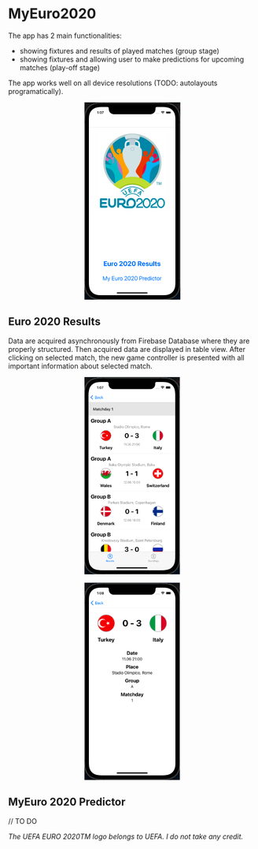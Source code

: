 # MyEuro2020

The app has 2 main functionalities:
- showing fixtures and results of played matches (group stage)
- showing fixtures and allowing user to make predictions for upcoming matches (play-off stage)

The app works well on all device resolutions (TODO: autolayouts programatically).

<p align="center"><img src="/screens/1.png" witdh="200" height="400" alt=""></p>

## Euro 2020 Results

Data are acquired asynchronously from Firebase Database where they are properly structured. Then acquired data are displayed in table view. After clicking on selected match, the new game controller is presented with all important information about selected match.

<p align="center"><img src="/screens/2.png" witdh="200" height="400" alt=""></p>
<p align="center"><img src="/screens/3.png" witdh="200" height="400" alt=""></p>

## MyEuro 2020 Predictor

// TO DO




<i>The UEFA EURO 2020TM logo belongs to UEFA. I do not take any credit.</i>
